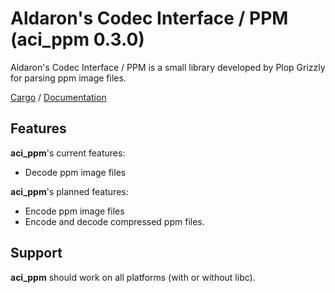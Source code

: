 # Aldaron's Codec Interface / PPM (aci_ppm 0.3.0)
Aldaron's Codec Interface / PPM is a small library developed by Plop Grizzly for
parsing ppm image files.

[Cargo](https://crates.io/crates/aci_ppm) /
[Documentation](https://docs.rs/aci_ppm)

## Features
**aci_ppm**'s current features:
* Decode ppm image files

**aci_ppm**'s planned features:
* Encode ppm image files
* Encode and decode compressed ppm files.

## Support
**aci_ppm** should work on all platforms (with or without libc).
